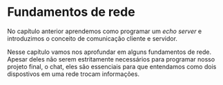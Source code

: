 # Fundamentos de rede

No capítulo anterior aprendemos como programar um _echo server_ e introduzimos o conceito de comunicação cliente e servidor.

Nesse capítulo vamos nos aprofundar em alguns fundamentos de rede. Apesar deles não serem estritamente necessários para programar nosso projeto final, o chat, eles são essenciais para que entendamos como dois dispostivos em uma rede trocam informações.
